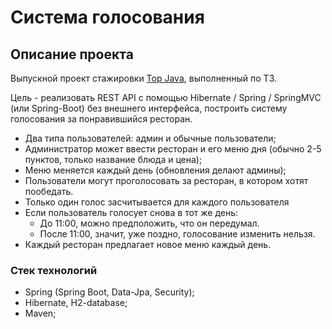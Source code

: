 # Система голосования

## Описание проекта

Выпускной проект стажировки [Top Java](https://javaops.ru/view/topjava),
выполненный по ТЗ.

Цель - реализовать REST API с помощью Hibernate / Spring / 
SpringMVC (или Spring-Boot) без внешнего интерфейса, 
построить систему голосования за понравившийся ресторан.

* Два типа пользователей: админ и обычные пользователи;
* Администратор может ввести ресторан и его меню дня 
(обычно 2-5 пунктов, только название блюда и цена);
* Меню меняется каждый день (обновления делают админы);
* Пользователи могут проголосовать за ресторан, в котором
  хотят пообедать.
* Только один голос засчитывается для каждого пользователя
* Если пользователь голосует снова в тот же день:
   * До 11:00, можно предположить, что он передумал.
   * После 11:00, значит, уже поздно, голосование изменить 
   нельзя.
* Каждый ресторан предлагает новое меню каждый день.
 

### Стек технологий

* Spring (Spring Boot, Data-Jpa, Security);
* Hibernate, H2-database;
* Maven;

